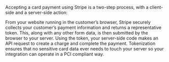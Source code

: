 Accepting a card payment using Stripe is a two-step process, with a client-side and a server-side action:

From your website running in the customer’s browser, Stripe securely collects your customer’s payment information and returns a representative token. This, along with any other form data, is then submitted by the browser to your server.
Using the token, your server-side code makes an API request to create a charge and complete the payment.
Tokenization ensures that no sensitive card data ever needs to touch your server so your integration can operate in a PCI compliant way.